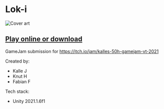 # Lok-i

![Cover art](https://user-images.githubusercontent.com/2477952/117930464-4f7d9680-b2fe-11eb-926c-250108705115.png)

## [Play online or download](https://bejno.itch.io/lok-i)

GameJam submission for <https://itch.io/jam/kalles-50h-gamejam-vt-2021>

Created by:

- Kalle J
- Knut H
- Fabian F

Tech stack:

- Unity 2021.1.6f1
